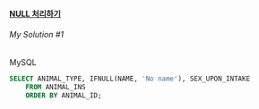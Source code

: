 #### [NULL 처리하기](https://programmers.co.kr/learn/courses/30/lessons/59410)


###### My Solution #1

MySQL
```sql
SELECT ANIMAL_TYPE, IFNULL(NAME, 'No name'), SEX_UPON_INTAKE
    FROM ANIMAL_INS
    ORDER BY ANIMAL_ID;
```
